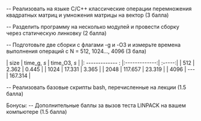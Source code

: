 -- Реализовать на языке C/C++ классические операции перемножения квадратных матриц и умножения матрицы на вектор (3 балла) 

-- Разделить программу на несколько модулей и провести сборку через статическую линковку (2 балла)

-- Подготовьте две сборки с флагами -g и  -O3 и измерьте времена выполнения операций с N = 512, 1024..., 4096 (3 бала)


| size        | time_g, *s*         | time_O3, *s* |
|: ------------- : |:-------------:| :-----:|
| 512      | 2.362 | 0.445 |
| 1024      | 17.331      |   3.365 |
| 2048 | 117.657      |    23.319 |
| 4096 | ---     |    167.314 |

-- Реализовать базовые скрипты bash, перечисленные на лекции (1.5 балла)

Бонусы:
-- Дополнительные баллы за вызов теста LINPACK на вашем компьютере (1.5 балла)
